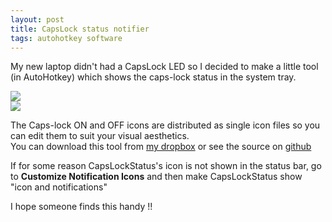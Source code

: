 ```yaml
---
layout: post
title: CapsLock status notifier
tags: autohotkey software
---
```


My new laptop didn't had a CapsLock LED so I decided to make a little tool (in AutoHotkey) which shows the caps-lock status in the system tray.  

<img src="http://i.imgur.com/kUVfa6s.png"><br>
<img src="http://i.imgur.com/b3PPS0D.png">

The Caps-lock ON and OFF icons are distributed as single icon files so you can edit them to suit your visual aesthetics.  
You can download this tool from [my dropbox](http://pastebin.com/raw/LnibQhqn) or see the source on [github](https://github.com/aviaryan/autohotkey-scripts/tree/master/Tools/capslockstatus)  

<div class="notify">If for some reason CapsLockStatus's icon is not shown in the status bar, go to <b>Customize Notification Icons</b> and then 
	make CapsLockStatus show "icon and notifications"</div>

I hope someone finds this handy !!  
